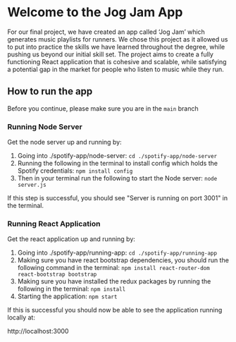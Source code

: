# Welcome to the Jog Jam App

For our final project, we have created an app called ‘Jog Jam’ which generates music playlists for runners. We chose this project as it allowed us to put into practice the skills we have learned throughout the degree, while pushing us beyond our initial skill set. The project aims to create a fully functioning React application that is cohesive and scalable, while satisfying a potential gap in the market for people who listen to music while they run.

## How to run the app

Before you continue, please make sure you are in the `main` branch

### Running Node Server
Get the node server up and running by:
1) Going into ./spotify-app/node-server:
    `cd ./spotify-app/node-server`
2) Running the following in the terminal to install config which holds the Spotify credentials:
    `npm install config`
3) Then in your terminal run the following to start the Node server:
    `node server.js`

If this step is successful, you should see "Server is running on port 3001" in the terminal.

### Running React Application
Get the react application up and running by:
1) Going into ./spotify-app/running-app:
    `cd ./spotify-app/running-app`
2) Making sure you have react bootstrap dependencies, you should run the following command in the terminal:
    `npm install react-router-dom react-bootstrap bootstrap`
3) Making sure you have installed the redux packages by running the following in the terminal:
    `npm install`
4) Starting the application:
    `npm start`

If this is successful you should now be able to see the application running locally at:

http://localhost:3000